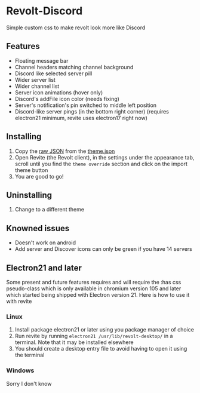 # Revolt-Discord
Simple custom css to make revolt look more like Discord

## Features
 - Floating message bar
 - Channel headers matching channel background
 - Discord like selected server pill
 - Wider server list
 - Wider channel list
 - Server icon animations (hover only)
 - Discord's addFile icon color (needs fixing)
 - Server's notification's pin switched to middle left position
 - Discord-like server pings (in the bottom right corner) (requires electron21 minimum, revite uses electron17 right now)

## Installing
1. Copy the [raw JSON](https://raw.githubusercontent.com/0x454d505459/Revolt-Discord/main/theme.json) from the [theme.json](https://github.com/0x454d505459/Revolt-Discord/blob/main/theme.json)
2. Open Revite (the Revolt client), in the settings under the appearance tab, scroll until you find the `theme override` section and click on the import theme button
3. You are good to go!

## Uninstalling
1. Change to a different theme

## Knowned issues
- Doesn't work on android
- Add server and Discover icons can only be green if you have 14 servers

## Electron21 and later
Some present and future features requires and will require the :has css pseudo-class which is only available in chromium version 105 and later which started being shipped with Electron version 21. Here is how to use it with revite
### Linux
1. Install package electron21 or later using you package manager of choice
2. Run revite by running `electron21 /usr/lib/revolt-desktop/` in a terminal. Note that it may be installed elsewhere
3. You should create a desktop entry file to avoid having to open it using the terminal

### Windows
Sorry I don't know
